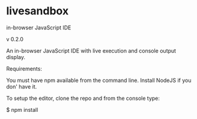 # livesandbox
in-browser JavaScript IDE

v 0.2.0

An in-browser JavaScript IDE with live execution and console output display.

Requirements:

You must have npm available from the command line. Install NodeJS if you don' have it.

To setup the editor, clone the repo and from the console type:

$ npm install
